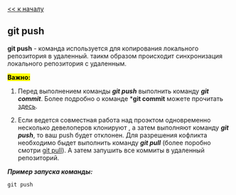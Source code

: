 [<< к началу](./readme.md)

## git push

**git push** - команда используется для копирования локального репозитория в удаленный. таикм образом происходит синхронизация локального репозитория с удаленным.

<mark>**Важно:**</mark>

1. Перед выполнением команды ***git push*** выполнить команду ***git commit***. Более подробно о команде ***git commit** можете прочитать [здесь](./commit.md).

2. Если ведется совместная работа над проэктом одновременно несколько девелоперов клонируют , а затем выполняют команду ***git push***, то ваш push будет отклонен. Для разрешения кофликта необходимо быдет выполнить команду ***git pull*** (более поробно смотри [git pull](./pull.md)). А затем запушить все коммиты в удаленный репозиторий.

***Пример запуска команды:***

```bash=
git push
```

